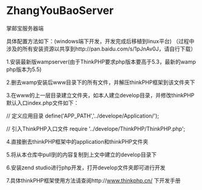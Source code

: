# ZhangYouBaoServer
掌邮宝服务器端

具体配置方法如下：(windows端下开发，开发完成后移植到linux平台)
（过程中涉及的所有安装资源以共享到http://pan.baidu.com/s/1pJnAv0J，请自行下载）


1.安装最新版wampserver(由于ThinkPHP要求php版本要高于5.3，最新的wamp php版本为5.5)


2.删去wamp安装后www目录下的所有文件，并解压thinkPHP框架到该文件夹下


3.在www的上一层目录建立文件夹，如本人建立develop目录，并修改thinkPHP默认入口index.php文件如下：

// 定义应用目录
define('APP_PATH','../develope/Application/');

// 引入ThinkPHP入口文件
require '../develope/ThinkPHP/ThinkPHP.php';

4.直接删去thinkPHP框架中的application和thinkPHP文件夹

5.将从本仓库中pull到的内容复制到上文中建立的develop目录下

6.安装zend studio进行php开发，打开develop文件夹即可进行开发

7.具体thinkPHP框架使用方法请查阅http://www.thinkphp.cn/ 下开发手册